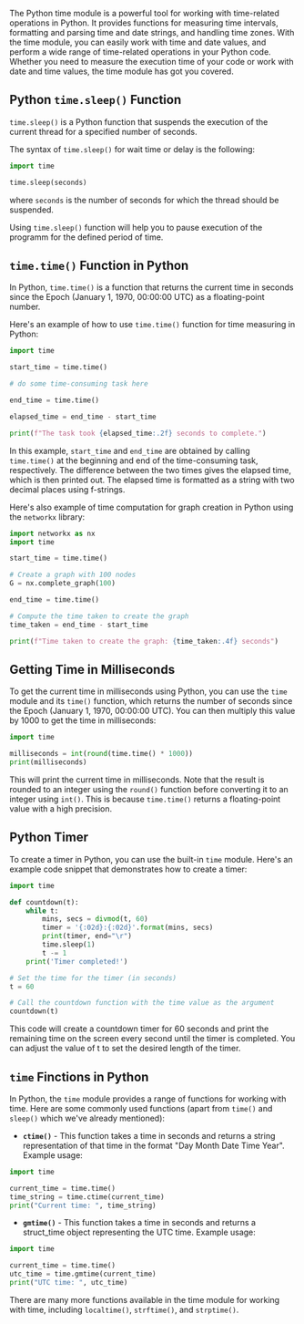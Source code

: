 The Python time module is a powerful tool for working with time-related operations in Python. It provides functions for measuring time intervals, formatting and parsing time and date strings, and handling time zones. With the time module, you can easily work with time and date values, and perform a wide range of time-related operations in your Python code. Whether you need to measure the execution time of your code or work with date and time values, the time module has got you covered.

## Python `time.sleep()` Function

`time.sleep()` is a Python function that suspends the execution of the current thread for a specified number of seconds.

The syntax of `time.sleep()` for wait time or delay is the following:

```python
import time

time.sleep(seconds)
```

where `seconds` is the number of seconds for which the thread should be suspended.

Using `time.sleep()` function will help you to pause execution of the programm for the defined period of time. 

## `time.time()` Function in Python

In Python, `time.time()` is a function that returns the current time in seconds since the Epoch (January 1, 1970, 00:00:00 UTC) as a floating-point number.

Here's an example of how to use `time.time()` function for time measuring in Python:

```python
import time

start_time = time.time()

# do some time-consuming task here

end_time = time.time()

elapsed_time = end_time - start_time

print(f"The task took {elapsed_time:.2f} seconds to complete.")
```

In this example, `start_time` and `end_time` are obtained by calling `time.time()` at the beginning and end of the time-consuming task, respectively. The difference between the two times gives the elapsed time, which is then printed out. The elapsed time is formatted as a string with two decimal places using f-strings.

Here's also example of time computation for graph creation in Python using the `networkx` library:

```python
import networkx as nx
import time

start_time = time.time()

# Create a graph with 100 nodes
G = nx.complete_graph(100)

end_time = time.time()

# Compute the time taken to create the graph
time_taken = end_time - start_time

print(f"Time taken to create the graph: {time_taken:.4f} seconds")
```

## Getting Time in Milliseconds

To get the current time in milliseconds using Python, you can use the `time` module and its `time()` function, which returns the number of seconds since the Epoch (January 1, 1970, 00:00:00 UTC). You can then multiply this value by 1000 to get the time in milliseconds:

```python
import time

milliseconds = int(round(time.time() * 1000))
print(milliseconds)
```

This will print the current time in milliseconds. Note that the result is rounded to an integer using the `round()` function before converting it to an integer using `int()`. This is because `time.time()` returns a floating-point value with a high precision.

## Python Timer

To create a timer in Python, you can use the built-in `time` module. Here's an example code snippet that demonstrates how to create a timer:

```python
import time

def countdown(t):
    while t:
        mins, secs = divmod(t, 60)
        timer = '{:02d}:{:02d}'.format(mins, secs)
        print(timer, end="\r")
        time.sleep(1)
        t -= 1
    print('Timer completed!')

# Set the time for the timer (in seconds)
t = 60

# Call the countdown function with the time value as the argument
countdown(t)
```

This code will create a countdown timer for 60 seconds and print the remaining time on the screen every second until the timer is completed. You can adjust the value of t to set the desired length of the timer.

## `time` Finctions in Python

In Python, the `time` module provides a range of functions for working with time. Here are some commonly used functions (apart from `time()` and `sleep()` which we've already mentioned):

- **`ctime()`** - This function takes a time in seconds and returns a string representation of that time in the format "Day Month Date Time Year".
Example usage:

```python
import time

current_time = time.time()
time_string = time.ctime(current_time)
print("Current time: ", time_string)
```

- **`gmtime()`** - This function takes a time in seconds and returns a struct_time object representing the UTC time.
Example usage:

```python
import time

current_time = time.time()
utc_time = time.gmtime(current_time)
print("UTC time: ", utc_time)
```

There are many more functions available in the time module for working with time, including `localtime()`, `strftime()`, and `strptime()`.
